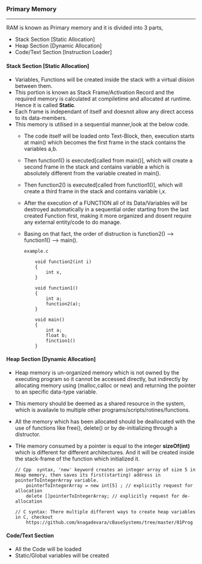 ### Primary Memory
------------------

RAM is known as Primary memory and it is divided into 3 parts,
-   Stack Section [Static Allocation]
-   Heap Section [Dynamic Allocation]
-   Code/Text Section [Instruction Loader]



#### Stack Section [Static Allocation]

-   Variables, Functions will be created inside the stack with a virtual diision between them.
-   This portion is known as Stack Frame/Activation Record and the required memory is calculated at compiletime and allocated at runtime. Hence it is called **Static**.
-   Each frame is independant of itself and doesnot allow any direct access to its data-members.
-   This memory is utilised in a sequential manner,look at the below code. 
    -   The code itself will be loaded onto Text-Block, then, execution starts at main() which becomes the first frame in the stack contains the variables a,b.
    -   Then function1() is executed[called from main()], which will create a second frame in the stack and contains variable a which is absolutely different from the variable created in main().
    -   Then function2() is executed[called from function1()], which will create a third frame in the stack and contains variable i,x.
    -   After the execution of a FUNCTION all of its Data/Variables will be destroyed automatically in a sequential order starting from the last created Function first, making it more organized and dosent require any external entity/code to do manage.
    -   Basing on that fact, the order of distruction is function2() --> function1() --> main().

            example.c

                void function2(int i)
                {
                    int x,
                }

                void function1()
                {
                    int a;
                    function2(a);
                }

                void main()
                {
                    int a; 
                    float b;
                    finction1()
                }

#### Heap Section [Dynamic Allocation]

-   Heap memory is un-organized memory which is not owned by the executing program so it cannot be accessed directly, but indirectly by allocating memory using (malloc,calloc or new) and returning the pointer to an specific data-type variable. 
-   This memory should be deemed as a shared resource in the system, which is availavle to multiple other programs/scripts/rotines/functions.
-   All the memory which has been allocated should be deallocated with the use of functions like free(), delete() or by de-initializing through a distructor.
-   THe memory consumed by a pointer is equal to the integer **sizeOf(int)** which is different for different architectures. And it will be created inside the stack-frame of the function which initialized it.

        // Cpp  syntax, 'new' keyword creates an integer array of size 5 in Heap memory, then saves its first(starting) address in pointerToIntegerArray variable.
            pointerToIntegerArray = new int[5] ; // explicitly request for allocation
            delete []pointerToIntegerArray; // explicitly request for de-allocation

        // C syntax: There multiple different ways to create heap variables in C, checkout 
            https://github.com/knagadevara/cBaseSystems/tree/master/01Prog


#### Code/Text Section

-   All the Code will be loaded
-   Static/Global variables will be created